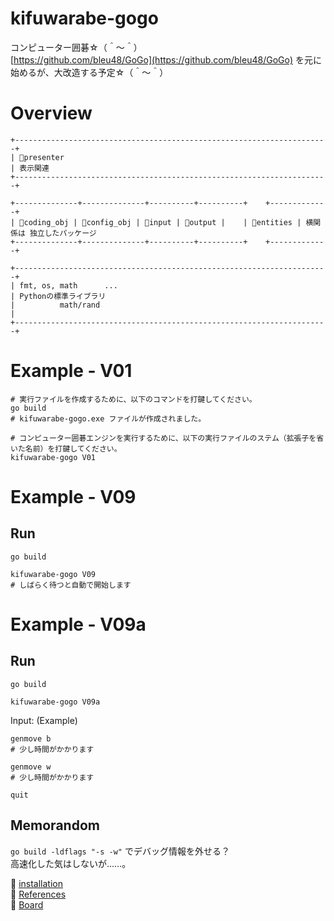 # kifuwarabe-gogo

コンピューター囲碁☆（＾～＾）  
[https://github.com/bleu48/GoGo](https://github.com/bleu48/GoGo) を元に始めるが、大改造する予定☆（＾～＾）  

# Overview

```plain
+----------------------------------------------------------------------+
| 📂presenter                                                          | 表示関連
+----------------------------------------------------------------------+

+--------------+--------------+----------+----------+    +-------------+
| 📂coding_obj | 📂config_obj | 📂input | 📂output |    | 📂entities | 横関係は 独立したパッケージ
+--------------+--------------+----------+----------+    +-------------+

+----------------------------------------------------------------------+
| fmt, os, math      ...                                               | Pythonの標準ライブラリ
|          math/rand                                                   |
+----------------------------------------------------------------------+
```

# Example - V01

```shell
# 実行ファイルを作成するために、以下のコマンドを打鍵してください。
go build
# kifuwarabe-gogo.exe ファイルが作成されました。

# コンピューター囲碁エンジンを実行するために、以下の実行ファイルのステム（拡張子を省いた名前）を打鍵してください。
kifuwarabe-gogo V01
```

# Example - V09

## Run

```shell
go build

kifuwarabe-gogo V09
# しばらく待つと自動で開始します
```

# Example - V09a

## Run

```shell
go build

kifuwarabe-gogo V09a
```

Input: (Example)  

```shell
genmove b
# 少し時間がかかります

genmove w
# 少し時間がかかります

quit
```

## Memorandom

`go build -ldflags "-s -w"` でデバッグ情報を外せる？  
高速化した気はしないが……。  

📖 [installation](./doc/installation/install.md)  
📖 [References](./doc/references.md)  
📖 [Board](./doc/board.md)  
